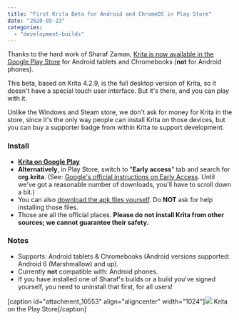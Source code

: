 ```yaml
---
title: "First Krita Beta for Android and ChromeOS in Play Store"
date: "2020-05-23"
categories: 
  - "development-builds"
---
```


Thanks to the hard work of Sharaf Zaman, [Krita is now available in the Google Play Store](https://play.google.com/store/apps/details?id=org.krita) for Android tablets and Chromebooks (**not** for Android phones).

This beta, based on Krita 4.2.9, is the full desktop version of Krita, so it doesn't have a special touch user interface. But it's there, and you can play with it.

Unlike the Windows and Steam store, we don't ask for money for Krita in the store, since it's the only way people can install Krita on those devices, but you can buy a supporter badge from within Krita to support development.

### Install

- [**Krita on Google Play**](https://play.google.com/store/apps/details?id=org.krita)
- **Alternatively**, in Play Store, switch to "**Early access**" tab and search for **org.krita**. (See: [Google's official instructions on Early Access](https://support.google.com/googleplay/answer/7003180?hl=en). Until we've got a reasonable number of downloads, you'll have to scroll down a bit.)
- You can also [download the apk files yourself](https://files.kde.org/krita/android/). Do **NOT** ask for help installing those files.
- Those are all the official places. **Please do not install Krita from other sources; we cannot guarantee their safety.**

### **Notes**

- Supports: Android tablets & Chromebooks (Android versions supported: Android 6 (Marshmallow) and up).
- Currently **not** compatible with: Android phones.
- If you have installed one of Sharaf's builds or a build you've signed yourself, you need to uninstall that first, for all users!

\[caption id="attachment\_10553" align="aligncenter" width="1024"\][![](../images/playstore-1024x846.png)](https://play.google.com/store/apps/details?id=org.krita) Krita on the Play Store\[/caption\]

